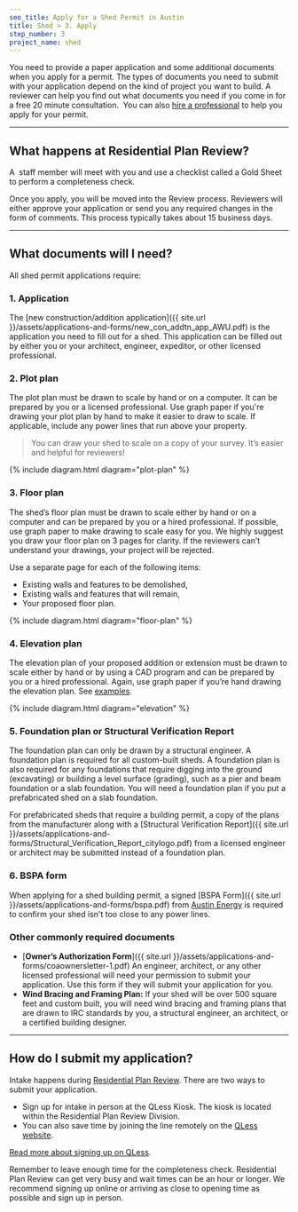 ```yaml
---
seo_title: Apply for a Shed Permit in Austin
title: Shed > 3. Apply
step_number: 3
project_name: shed
---
```



You need to provide a paper application and some additional documents when you apply for a permit. The types of documents you need to submit with your application depend on the kind of project you want to build. A reviewer can help you find out what documents you need if you come in for a free 20 minute consultation. &nbsp;You can also [hire a professional](/residential-toolkit/hiring-a-professional) to help you apply for your permit.

---

## What happens at Residential Plan Review?

A &nbsp;staff member will meet with you and use a checklist called a Gold Sheet to perform a completeness check.

Once you apply, you will be moved into the Review process. Reviewers will either approve your application or send you any required changes in the form of comments. This process typically takes about 15 business days.

---

## What documents will I need?

All shed permit applications require:

### 1. Application

The [new construction/addition application]({{ site.url }}/assets/applications-and-forms/new_con_addtn_app_AWU.pdf) is the application you need to fill out for a shed. This application can be filled out by either you or your architect, engineer, expeditor, or other licensed professional.

### 2. Plot plan

The plot plan must be drawn to scale by hand or on a computer. It can be prepared by you or a licensed professional. Use graph paper if you're drawing your plot plan by hand to make it easier to draw to scale. If applicable, include any power lines that run above your property.

> You can draw your shed to scale on a copy of your survey. It’s easier and helpful for reviewers!

{% include diagram.html diagram="plot-plan" %}

### 3. Floor plan

The shed’s floor plan must be drawn to scale either by hand or on a computer and can be prepared by you or a hired professional. If possible, use graph paper to make drawing to scale easy for you. We highly suggest you draw your floor plan on 3 pages for clarity. If the reviewers can’t understand your drawings, your project will be rejected.

Use a separate page for each of the following items:

* Existing walls and features to be demolished,
* Existing walls and features that will remain,
* Your proposed floor plan.

{% include diagram.html diagram="floor-plan" %}

### 4. Elevation plan

The elevation plan of your proposed addition or extension must be drawn to scale either by hand or by using a CAD program and can be prepared by you or a hired professional. Again, use graph paper if you’re hand drawing the elevation plan. See [examples](resources/sample-plans).

{% include diagram.html diagram="elevation" %}

### 5. Foundation plan or Structural Verification Report

The foundation plan can only be drawn by a structural engineer. A foundation plan is required for all custom-built sheds. A foundation plan is also required for any foundations that require digging into the ground (excavating) or building a level surface (grading), such as a pier and beam foundation or a slab foundation. You will need a foundation plan if you put a prefabricated shed on a slab foundation.

For prefabricated sheds that require a building permit, a copy of the plans from the manufacturer along with a [Structural Verification Report]({{ site.url }}/assets/applications-and-forms/Structural_Verification_Report_citylogo.pdf) from a licensed engineer or architect may be submitted instead of a foundation plan.

### 6. BSPA form

When applying for a shed building permit, a signed [BSPA Form]({{ site.url }}/assets/applications-and-forms/bspa.pdf) from [Austin Energy](/resources/contact/#austin-energy) is required to confirm your shed isn't too close to any power lines.

### Other commonly required documents

* [**Owner’s Authorization Form**]({{ site.url }}/assets/applications-and-forms/coaownersletter-1.pdf) An engineer, architect, or any other licensed professional will need your permission to submit your application. Use this form if they will submit your application for you.
* **Wind Bracing and Framing Plan:** If your shed will be over 500 square feet and custom built, you will need wind bracing and framing plans that are drawn to IRC standards by you, a structural engineer, an architect, or a certified building designer.

---

## How do I submit my application?

Intake happens during&nbsp;[Residential Plan Review](/resources/contact/#residential-plan-review). There are two ways to submit your application.&nbsp;

* Sign up for intake in person at the QLess Kiosk. The kiosk is located within the Residential Plan Review Division.
* You can also save time by joining the line remotely on the [QLess website](https://kiosk.qless.com/kiosk/app/home/19062?queues=63813,65072,64852,64862,66812).

[Read more about signing up on QLess](residential-toolkit/sign-up-on-qless).

Remember to leave enough time for the completeness check. Residential Plan Review can get very busy and wait times can be an hour or longer. We recommend signing up online or arriving as close to opening time as possible and sign up in person.

### &nbsp;
